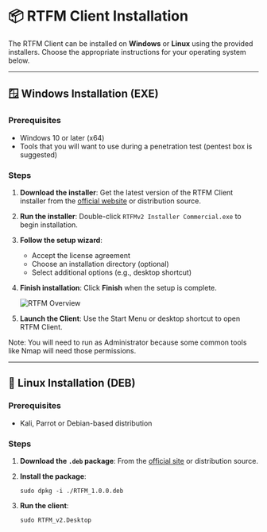 # 📦 RTFM Client Installation

The RTFM Client can be installed on **Windows** or **Linux** using the provided installers. Choose the appropriate instructions for your operating system below.

---

## 🪟 Windows Installation (EXE)

### Prerequisites

* Windows 10 or later (x64)
* Tools that you will want to use during a penetration test (pentest box is suggested)

### Steps

1. **Download the installer**:
   Get the latest version of the RTFM Client installer from the [official website](https://github.com/rtfmplatform) or distribution source.

2. **Run the installer**:
   Double-click `RTFMv2 Installer Commercial.exe` to begin installation.

3. **Follow the setup wizard**:

   * Accept the license agreement
   * Choose an installation directory (optional)
   * Select additional options (e.g., desktop shortcut)

4. **Finish installation**:
   Click **Finish** when the setup is complete.

	![RTFM Overview](./media/Install2.png)

5. **Launch the Client**:
   Use the Start Menu or desktop shortcut to open RTFM Client.
	
Note: You will need to run as Administrator because some common tools like Nmap will need those permissions.

---

## 🐧 Linux Installation (DEB)

### Prerequisites

* Kali, Parrot or Debian-based distribution

### Steps

1. **Download the `.deb` package**:
	From the [official site](https://github.com/rtfmplatform) or distribution source.

2. **Install the package**:

	```
	sudo dpkg -i ./RTFM_1.0.0.deb 
	```
   
   
3. **Run the client**:

	```
	sudo RTFM_v2.Desktop
	```

